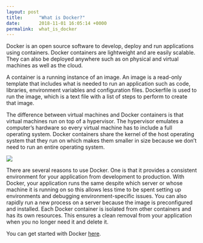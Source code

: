 ```yaml
---
layout: post
title:      "What is Docker?"
date:       2018-11-01 16:05:14 +0000
permalink:  what_is_docker
---
```



Docker is an open source software to develop, deploy and run applications using containers. Docker containers are lightweight and are easily scalable. They can also be deployed anywhere such as on physical and virtual machines as well as the cloud.

A container is a running instance of an image. An image is a read-only template that includes what is needed to run an application such as code, libraries, environment variables and configuration files. Dockerfile is used to run the image, which is a text file with a list of steps to perform to create that image. 

The difference between virtual machines and Docker containers is that virtual machines run on top of a hypervisor. The hypervisor emulates a computer’s hardware so every virtual machine has to include a full operating system. Docker containers share the kernel of the host operating system that they run on which makes them smaller in size because we don’t need to run an entire operating system.

![](https://www.aquasec.com/wiki/download/attachments/2854029/docker-birthday-3-intro-to-docker-slides-18-638.jpg?version=1&modificationDate=1515522843003&api=v2)

There are several reasons to use Docker. One is that it provides a consistent environment for your application from development to production. With Docker, your application runs the same despite which server or whose machine it is running on so this allows less time to be spent setting up environments and debugging environment-specific issues. You can also rapidly run a new process on a server because the image is preconfigured and installed. Each Docker container is isolated from other containers and has its own resources. This ensures a clean removal from your application when you no longer need it and delete it. 

You can get started with Docker [here](https://docs.docker.com/).
